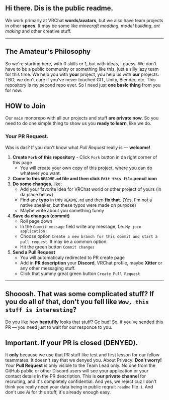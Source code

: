 ## Hi there. Dis is the public readme.
We work primarly at VRChat **words/avatars**, but we also have team projects in other **specs**. It may be some like *minecraft modding*, *model building*, *art making* and other creative stuff.
____
## The Amateur's Philosophy
So we're starting here, with 0 skills ~~or 1~~, but with ideas, I guess. We don't have to be a public community or something like this, just a silly lazy team for this time. We help you with **your** project, you help us with **our** projects.
TBO, we don't care if you've never touched GIT, Unity, Blender, etc. This repository is my second repo ever. So I need just **one basic thing** from you for now:
## HOW to Join
Our `main` monorepo with all our projects and stuff **are private now**. So you need to do one simple thing to show us you **ready to learn**, like we do.
### Your PR Request.
Was is das? If you don't know what *Pull Request* really is — **welcome!**
1.  **Create `Fork` of this repository** -   Click `Fork` button in da right corner of this page
    -   You will create your own copy of this project, where you can do whatever you want.
2.  **Come to this `README.md` file and then click `Edit this file` pencil icon**
3.  **Do some changes**, like:
    -   Add your favorite idea for VRChat world or other project of yours (in da place below)
    -   Find any **typo** in this `README.md` and then **fix that**. (Yes, I'm not a native speaker, but these typos were made on purpose)
    -   Maybe write about you something funny
4.  **Save da changes (commit)**
    -   Roll page down
    -   In the `Commit message` field write any message, f.e: `My join application!` 
    -   Choose option `Create a new branch for this commit and start a pull request`. It may be a common option.
    -   Hit the green button `Commit changes`
5.  **Send a Pull Request**
    -   You will automaticaly redirected to PR create page
    -   Add in **PR description** your **Discord**, VRChat profile, maybe **Xitter** or any other messaging stuff.
    -   Click that yummy great green button `Create Pull Request`
____
## Shooosh. That was some complicated stuff? If you do all of that, don't you fell like `Wow, this stuff is interesting`?
Do you like how **beatufily** looks that stuff? Gc bud!
So, if you've sended this PR — you need just to wait for our responce to you.
## Important. If your PR is closed (**DENYED**). 
It **only** because we use that PR stuff like test and first lesson for our fellow teammates. It doesn't say that we denyed you.
About Privacy: **Don't worry!** Your **Pull Request** is only visible to the Team Lead only. No one from the GitHub public or other Discord users will see your application or your contact details in the PR description. This is **our private channel** for recruiting, and it's completely confidential. And yes, we reject cuz I don't think you really need your data being in public reqruit `readme` file :). And don't use *AI* for this stuff, it's already enough easy.
